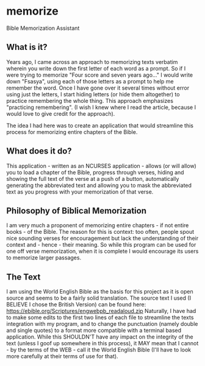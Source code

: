 # memorize
Bible Memorization Assistant

## What is it?
Years ago, I came across an approach to memorizing texts verbatim wherein you write down the first letter of each word as a prompt.
So if I were trying to memorize "Four score and seven years ago..." I would write down "Fsasya", using each of those letters as a
prompt to help me remember the word. Once I have gone over it several times without error using just the letters, I start hiding
letters (or hide them altogether) to practice remembering the whole thing. This approach emphasizes "practicing remembering". (I wish
I knew where I read the article, because I would love to give credit for the approach).

The idea I had here was to create an application that would streamline this process for memorizing entire chapters of the Bible.

## What does it do?
This application - written as an NCURSES application - allows (or will allow) you to load a chapter of the Bible, progress through
verses, hiding and showing the full text of the verse at a push of a button, automatically generating the abbreviated text and allowing
you to mask the abbreviated text as you progress with your memorization of that verse.

## Philosophy of Biblical Memorization
I am very much a proponent of memorizing entire chapters - if not entire books - of the Bible. The reason for this is context: too
often, people spout nice sounding verses for encouragement but lack the understanding of their context and - hence - their meaning. So
while this program can be used for one off verse memorization, when it is complete I would encourage its users to memorize larger
passages.

## The Text
I am using the World English Bible as the basis for this project as it is open source and seems to be a fairly solid translation.
The source text I used (I BELIEVE I chose the British Version) can be found here: https://ebible.org/Scriptures/engwebpb_readaloud.zip
Naturally, I have had to make some edits to the first two lines of each file to streamline the texts integration with my program, and
to change the punctuation (namely double and single quotes) to a format more compatible with a terminal based application. While this
SHOULDN'T have any impact on the integrity of the text (unless I goof up somewhere in this process), it MAY mean that I cannot - by the
terms of the WEB - call it the World English Bible (I'll have to look more carefully at their terms of use for that).
